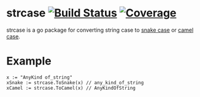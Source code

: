 strcase [![Build Status](https://travis-ci.org/Ma124/strcase.svg)](https://travis-ci.org/Ma124/strcase) [![Coverage](http://gocover.io/_badge/github.com/Ma124/strcase?0)](http://gocover.io/github.com/Ma124/strcase)
=======

strcase is a go package for converting string case to [snake case](https://en.wikipedia.org/wiki/Snake_case) or [camel case](https://en.wikipedia.org/wiki/CamelCase).

# Example

```
x := "AnyKind of_string"
xSnake := strcase.ToSnake(x) // any_kind_of_string
xCamel := strcase.ToCamel(x) // AnyKindOfString
```
